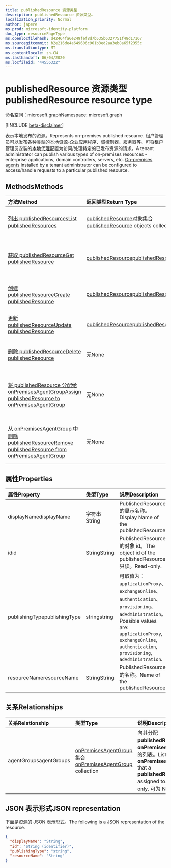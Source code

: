 ```yaml
---
title: publishedResource 资源类型
description: publishedResource 资源类型。
localization_priority: Normal
author: japere
ms.prod: microsoft-identity-platform
doc_type: resourcePageType
ms.openlocfilehash: d42464fa6e249fef8d7b535b6327751f48d17167
ms.sourcegitcommit: b2e216de4a649606c961b3ed2aa3eb8a65f2355c
ms.translationtype: MT
ms.contentlocale: zh-CN
ms.lasthandoff: 06/04/2020
ms.locfileid: "44556322"
---
```

# <a name="publishedresource-resource-type"></a><span data-ttu-id="d7350-103">publishedResource 资源类型</span><span class="sxs-lookup"><span data-stu-id="d7350-103">publishedResource resource type</span></span>

<span data-ttu-id="d7350-104">命名空间：microsoft.graph</span><span class="sxs-lookup"><span data-stu-id="d7350-104">Namespace: microsoft.graph</span></span>

[!INCLUDE [beta-disclaimer](../../includes/beta-disclaimer.md)]

<span data-ttu-id="d7350-105">表示本地发布的资源。</span><span class="sxs-lookup"><span data-stu-id="d7350-105">Represents on-premises published resource.</span></span> <span data-ttu-id="d7350-106">租户管理员可以发布各种类型的本地资源-企业应用程序、域控制器、服务器等。可将租户管理员安装的[本地代理](onpremisesagent.md)配置为访问/处理特定的已发布资源的请求。</span><span class="sxs-lookup"><span data-stu-id="d7350-106">A tenant administrator can publish various types of on-premises resources - enterprise applications, domain controllers, servers, etc. [On-premises agents](onpremisesagent.md) installed by a tenant administrator can be configured to access/handle requests to a particular published resource.</span></span>

## <a name="methods"></a><span data-ttu-id="d7350-107">Methods</span><span class="sxs-lookup"><span data-stu-id="d7350-107">Methods</span></span>

| <span data-ttu-id="d7350-108">方法</span><span class="sxs-lookup"><span data-stu-id="d7350-108">Method</span></span>       | <span data-ttu-id="d7350-109">返回类型</span><span class="sxs-lookup"><span data-stu-id="d7350-109">Return Type</span></span> | <span data-ttu-id="d7350-110">说明</span><span class="sxs-lookup"><span data-stu-id="d7350-110">Description</span></span> |
|:-------------|:------------|:------------|
| [<span data-ttu-id="d7350-111">列出 publishedResources</span><span class="sxs-lookup"><span data-stu-id="d7350-111">List publishedResources</span></span>](../api/publishedresource-list.md) | <span data-ttu-id="d7350-112">[publishedResource](publishedresource.md)对象集合</span><span class="sxs-lookup"><span data-stu-id="d7350-112">[publishedResource](publishedresource.md) objects collection</span></span> | <span data-ttu-id="d7350-113">获取**publishedResources**对象集合。</span><span class="sxs-lookup"><span data-stu-id="d7350-113">Get a **publishedResources** object collection.</span></span> |
| [<span data-ttu-id="d7350-114">获取 publishedResource</span><span class="sxs-lookup"><span data-stu-id="d7350-114">Get publishedResource</span></span>](../api/publishedresource-get.md) | [<span data-ttu-id="d7350-115">publishedResource</span><span class="sxs-lookup"><span data-stu-id="d7350-115">publishedResource</span></span>](publishedresource.md) | <span data-ttu-id="d7350-116">读取**publishedResource**对象的属性和关系。</span><span class="sxs-lookup"><span data-stu-id="d7350-116">Read the properties and relationships of a **publishedResource** object.</span></span> |
| [<span data-ttu-id="d7350-117">创建 publishedResource</span><span class="sxs-lookup"><span data-stu-id="d7350-117">Create publishedResource</span></span>](../api/publishedresource-post.md) |  [<span data-ttu-id="d7350-118">publishedResource</span><span class="sxs-lookup"><span data-stu-id="d7350-118">publishedResource</span></span>](publishedresource.md)  | <span data-ttu-id="d7350-119">创建新的**publishedResource**。</span><span class="sxs-lookup"><span data-stu-id="d7350-119">Create a new **publishedResource**.</span></span> |
| [<span data-ttu-id="d7350-120">更新 publishedResource</span><span class="sxs-lookup"><span data-stu-id="d7350-120">Update publishedResource</span></span>](../api/publishedresource-update.md) | [<span data-ttu-id="d7350-121">publishedResource</span><span class="sxs-lookup"><span data-stu-id="d7350-121">publishedResource</span></span>](publishedresource.md) | <span data-ttu-id="d7350-122">更新**publishedResource**对象。</span><span class="sxs-lookup"><span data-stu-id="d7350-122">Update a **publishedResource** object.</span></span> |
| [<span data-ttu-id="d7350-123">删除 publishedResource</span><span class="sxs-lookup"><span data-stu-id="d7350-123">Delete  publishedResource</span></span>](../api/publishedresource-delete.md) | <span data-ttu-id="d7350-124">无</span><span class="sxs-lookup"><span data-stu-id="d7350-124">None</span></span> | <span data-ttu-id="d7350-125">删除**publishedResource**对象。</span><span class="sxs-lookup"><span data-stu-id="d7350-125">Delete a **publishedResource** object.</span></span> |
| [<span data-ttu-id="d7350-126">将 publishedResource 分配给 onPremisesAgentGroup</span><span class="sxs-lookup"><span data-stu-id="d7350-126">Assign publishedResource to onPremisesAgentGroup</span></span>](../api/publishedresource-post-agentgroups.md) | <span data-ttu-id="d7350-127">无</span><span class="sxs-lookup"><span data-stu-id="d7350-127">None</span></span> | <span data-ttu-id="d7350-128">将**publishedResource**对象分配给**onPremisesAgentGroup**。</span><span class="sxs-lookup"><span data-stu-id="d7350-128">Assign a **publishedResource** object to an **onPremisesAgentGroup**.</span></span> |
| [<span data-ttu-id="d7350-129">从 onPremisesAgentGroup 中删除 publishedResource</span><span class="sxs-lookup"><span data-stu-id="d7350-129">Remove publishedResource from onPremisesAgentGroup</span></span>](../api/publishedresource-delete-agentgroups.md) | <span data-ttu-id="d7350-130">无</span><span class="sxs-lookup"><span data-stu-id="d7350-130">None</span></span> |  <span data-ttu-id="d7350-131">从**onPremisesAgentGroup**中删除**publishedResource**对象。</span><span class="sxs-lookup"><span data-stu-id="d7350-131">Remove a **publishedResource** object from an **onPremisesAgentGroup**.</span></span>|

## <a name="properties"></a><span data-ttu-id="d7350-132">属性</span><span class="sxs-lookup"><span data-stu-id="d7350-132">Properties</span></span>

| <span data-ttu-id="d7350-133">属性</span><span class="sxs-lookup"><span data-stu-id="d7350-133">Property</span></span>     | <span data-ttu-id="d7350-134">类型</span><span class="sxs-lookup"><span data-stu-id="d7350-134">Type</span></span>        | <span data-ttu-id="d7350-135">说明</span><span class="sxs-lookup"><span data-stu-id="d7350-135">Description</span></span> |
|:-------------|:------------|:------------|
|<span data-ttu-id="d7350-136">displayName</span><span class="sxs-lookup"><span data-stu-id="d7350-136">displayName</span></span>|<span data-ttu-id="d7350-137">字符串</span><span class="sxs-lookup"><span data-stu-id="d7350-137">String</span></span>| <span data-ttu-id="d7350-138">PublishedResource 的显示名称。</span><span class="sxs-lookup"><span data-stu-id="d7350-138">Display Name of the publishedResource.</span></span>|
|<span data-ttu-id="d7350-139">id</span><span class="sxs-lookup"><span data-stu-id="d7350-139">id</span></span>|<span data-ttu-id="d7350-140">String</span><span class="sxs-lookup"><span data-stu-id="d7350-140">String</span></span>| <span data-ttu-id="d7350-141">PublishedResource 的对象 id。</span><span class="sxs-lookup"><span data-stu-id="d7350-141">The object id of the publishedResource.</span></span> <span data-ttu-id="d7350-142">只读。</span><span class="sxs-lookup"><span data-stu-id="d7350-142">Read-only.</span></span>|
|<span data-ttu-id="d7350-143">publishingType</span><span class="sxs-lookup"><span data-stu-id="d7350-143">publishingType</span></span>|<span data-ttu-id="d7350-144">string</span><span class="sxs-lookup"><span data-stu-id="d7350-144">string</span></span>| <span data-ttu-id="d7350-145">可取值为：`applicationProxy`、`exchangeOnline`、`authentication`、`provisioning`、`adAdministration`。</span><span class="sxs-lookup"><span data-stu-id="d7350-145">Possible values are: `applicationProxy`, `exchangeOnline`, `authentication`, `provisioning`, `adAdministration`.</span></span>|
|<span data-ttu-id="d7350-146">resourceName</span><span class="sxs-lookup"><span data-stu-id="d7350-146">resourceName</span></span>|<span data-ttu-id="d7350-147">String</span><span class="sxs-lookup"><span data-stu-id="d7350-147">String</span></span>|<span data-ttu-id="d7350-148">PublishedResource 的名称。</span><span class="sxs-lookup"><span data-stu-id="d7350-148">Name of the publishedResource.</span></span>|

## <a name="relationships"></a><span data-ttu-id="d7350-149">关系</span><span class="sxs-lookup"><span data-stu-id="d7350-149">Relationships</span></span>

| <span data-ttu-id="d7350-150">关系</span><span class="sxs-lookup"><span data-stu-id="d7350-150">Relationship</span></span> | <span data-ttu-id="d7350-151">类型</span><span class="sxs-lookup"><span data-stu-id="d7350-151">Type</span></span>        | <span data-ttu-id="d7350-152">说明</span><span class="sxs-lookup"><span data-stu-id="d7350-152">Description</span></span> |
|:-------------|:------------|:------------|
|<span data-ttu-id="d7350-153">agentGroups</span><span class="sxs-lookup"><span data-stu-id="d7350-153">agentGroups</span></span>|<span data-ttu-id="d7350-154">[onPremisesAgentGroup](onpremisesagentgroup.md)集合</span><span class="sxs-lookup"><span data-stu-id="d7350-154">[onPremisesAgentGroup](onpremisesagentgroup.md) collection</span></span>| <span data-ttu-id="d7350-155">向其分配**publishedResource**的**onPremisesAgentGroups**的列表。</span><span class="sxs-lookup"><span data-stu-id="d7350-155">List of **onPremisesAgentGroups** that a **publishedResource** is assigned to.</span></span> <span data-ttu-id="d7350-156">只读。</span><span class="sxs-lookup"><span data-stu-id="d7350-156">Read-only.</span></span> <span data-ttu-id="d7350-157">可为 Null。</span><span class="sxs-lookup"><span data-stu-id="d7350-157">Nullable.</span></span>|

## <a name="json-representation"></a><span data-ttu-id="d7350-158">JSON 表示形式</span><span class="sxs-lookup"><span data-stu-id="d7350-158">JSON representation</span></span>

<span data-ttu-id="d7350-159">下面是资源的 JSON 表示形式。</span><span class="sxs-lookup"><span data-stu-id="d7350-159">The following is a JSON representation of the resource.</span></span>

<!-- {
  "blockType": "resource",
  "optionalProperties": [

  ],
  "@odata.type": "microsoft.graph.publishedResource",
  "baseType": "",
  "keyProperty": "id"
}-->

```json
{
  "displayName": "String",
  "id": "String (identifier)",
  "publishingType": "string",
  "resourceName": "String"
}
```

<!-- uuid: 16cd6b66-4b1a-43a1-adaf-3a886856ed98
2019-02-04 14:57:30 UTC -->
<!-- {
  "type": "#page.annotation",
  "description": "publishedResource resource",
  "keywords": "",
  "section": "documentation",
  "tocPath": ""
}-->
